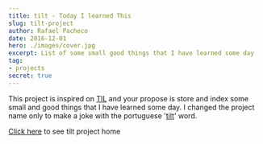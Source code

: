 ```yaml
---
title: tilt - Today I learned This
slug: tilt-project
author: Rafael Pacheco
date: 2016-12-01
hero: ./images/cover.jpg
excerpt: List of some small good things that I have learned some day
tag: 
- projects
secret: true
---
```


This project is inspired on [TIL](https://github.com/jbranchaud/til) and your propose is store and index some small and good things that I have learned some day.
I changed the project name only to make a joke with the portuguese '[tilt](https://pt.wikipedia.org/wiki/Tilt)' word.

[Click here](https://github.com/ravpacheco/tilt/) to see tilt project home